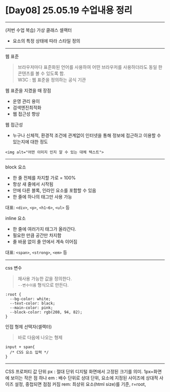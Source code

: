 # [Day08] 25.05.19 수업내용 정리

---
(저번 수업 복습)
가상 클래스 셀랙터
 - 요소의 특정 상태에 따라 스타일 정의


---
웹 표준
> 브라우저마다 표준화된 언어를 사용하여 어떤 브라우저를 사용하더라도 동일 한  콘텐츠를 볼 수 있도록 함.   
> W3C : 웹 표준을 정의하는 공식 기관

웹 표준을 지켰을 때 장점
 - 운영 관리 용이
 - 검색엔진최적화
 - 웹 접근성 향상

 웹 접근성
 - 누구나 신체적, 환경적 조건에 관계없이 인터넷을 통해 정보에 접근하고 이용할 수 있는지에 대한 정도
 ```
 <img alt="어떤 이미지 인지 알 수 있는 대체 텍스트">
 ```

 ---
 block 요소
  - 한 줄 전체를 차지할 가로 = 100%
  - 항상 새 줄에서 시작됨
  - 안에 다른 블록, 인라인 요소를 포함할 수 있음
  - 한 줄에 하나의 태그만 사용 가능
  
  대표: `<div>`, `<p>`, `<h1~6>`, `<ul>` 등

inline 요소
  - 한 줄에 여러가지 태그가 올라간다.
  - 필요한 만큼 공간만 차지함
  - 줄 바꿈 없이 줄 안에서 계속 이어짐

  대표: `<span>`, `<strong>`, `<em>` 등

---
css 변수 
> 재사용 가능한 값을 정의한다.   
> `--변수이름` 형식으로 만든다.   
```
:root {
  --bg-color: white;
  --text-color: black;
  --main-color: pink;
  --block-color: rgb(208, 94, 82);
}
```


인접 형제 선택자(셀랙터)
> 바로 다음에 나오는 형제   
```
input + span{
  /* CSS 요소 입력 */
}
```

---

CSS 프로퍼티 값 단위
px : 절대 단위 디지털 화면에서 고정된 크기를 의미. 1px=화면에 보이는 작은 점 하나
em : 배수 단위로 상대 단위, 요소에 지정된 사이즈에 상대적 사이즈 설정, 중첩되면 점점 커짐
rem: 최상위 요소(html size)를 기준, r=root, 
